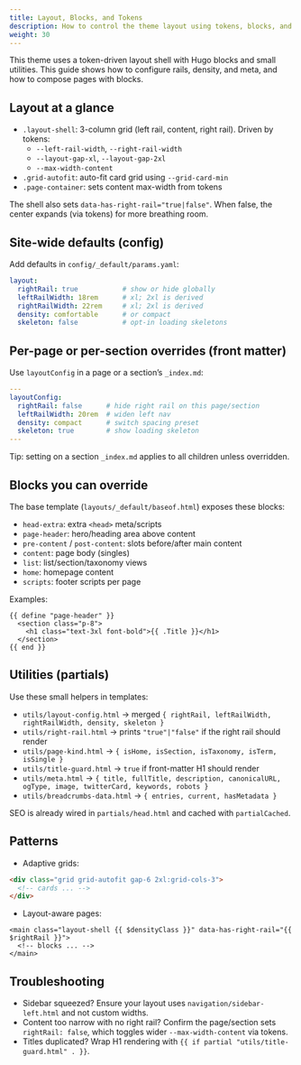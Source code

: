 ```yaml
---
title: Layout, Blocks, and Tokens
description: How to control the theme layout using tokens, blocks, and front matter.
weight: 30
---
```


This theme uses a token-driven layout shell with Hugo blocks and small utilities. This guide shows how to configure rails, density, and meta, and how to compose pages with blocks.

## Layout at a glance
- `.layout-shell`: 3-column grid (left rail, content, right rail). Driven by tokens:
  - `--left-rail-width`, `--right-rail-width`
  - `--layout-gap-xl`, `--layout-gap-2xl`
  - `--max-width-content`
- `.grid-autofit`: auto-fit card grid using `--grid-card-min`
- `.page-container`: sets content max-width from tokens

The shell also sets `data-has-right-rail="true|false"`. When false, the center expands (via tokens) for more breathing room.

## Site-wide defaults (config)
Add defaults in `config/_default/params.yaml`:

```yaml
layout:
  rightRail: true           # show or hide globally
  leftRailWidth: 18rem      # xl; 2xl is derived
  rightRailWidth: 22rem     # xl; 2xl is derived
  density: comfortable      # or compact
  skeleton: false           # opt-in loading skeletons
```

## Per-page or per-section overrides (front matter)
Use `layoutConfig` in a page or a section’s `_index.md`:

```yaml
---
layoutConfig:
  rightRail: false      # hide right rail on this page/section
  leftRailWidth: 20rem  # widen left nav
  density: compact      # switch spacing preset
  skeleton: true        # show loading skeleton
---
```

Tip: setting on a section `_index.md` applies to all children unless overridden.

## Blocks you can override
The base template (`layouts/_default/baseof.html`) exposes these blocks:
- `head-extra`: extra `<head>` meta/scripts
- `page-header`: hero/heading area above content
- `pre-content` / `post-content`: slots before/after main content
- `content`: page body (singles)
- `list`: list/section/taxonomy views
- `home`: homepage content
- `scripts`: footer scripts per page

Examples:

```go-html-template
{{ define "page-header" }}
  <section class="p-8">
    <h1 class="text-3xl font-bold">{{ .Title }}</h1>
  </section>
{{ end }}
```

## Utilities (partials)
Use these small helpers in templates:
- `utils/layout-config.html` → merged `{ rightRail, leftRailWidth, rightRailWidth, density, skeleton }`
- `utils/right-rail.html` → prints `"true"|"false"` if the right rail should render
- `utils/page-kind.html` → `{ isHome, isSection, isTaxonomy, isTerm, isSingle }`
- `utils/title-guard.html` → `true` if front-matter H1 should render
- `utils/meta.html` → `{ title, fullTitle, description, canonicalURL, ogType, image, twitterCard, keywords, robots }`
- `utils/breadcrumbs-data.html` → `{ entries, current, hasMetadata }`

SEO is already wired in `partials/head.html` and cached with `partialCached`.

## Patterns
- Adaptive grids:
```html
<div class="grid grid-autofit gap-6 2xl:grid-cols-3">
  <!-- cards ... -->
</div>
```
- Layout-aware pages:
```go-html-template
<main class="layout-shell {{ $densityClass }}" data-has-right-rail="{{ $rightRail }}">
  <!-- blocks ... -->
</main>
```

## Troubleshooting
- Sidebar squeezed? Ensure your layout uses `navigation/sidebar-left.html` and not custom widths.
- Content too narrow with no right rail? Confirm the page/section sets `rightRail: false`, which toggles wider `--max-width-content` via tokens.
- Titles duplicated? Wrap H1 rendering with `{{ if partial "utils/title-guard.html" . }}`. 